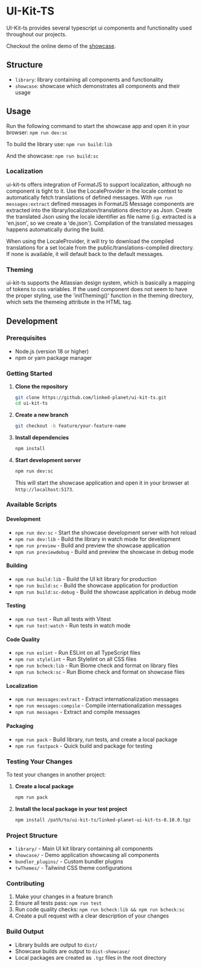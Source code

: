 # UI-Kit-TS

UI-Kit-ts provides several typescript ui components and functionality used throughout our projects.

Checkout the online demo of the [showcase](https://linked-planet.github.io/ui-kit-ts/).

## Structure

-   `library`: library containing all components and functionality
-   `showcase`: showcase which demonstrates all components and their usage

## Usage

Run the following command to start the showcase app and open it in your browser:
`npm run dev:sc`

To build the library use:
`npm run build:lib`

And the showcase:
`npm run build:sc`

### Localization

ui-kit-ts offers integration of FormatJS to support localization, although no component is tight to it.
Use the LocaleProvider in the locale context to automatically fetch translations of defined messages.
With `npm run messages:extract` defined messages in FormatJS Message components are extracted into the library/localization/translations directory as Json. Create the translated Json using the locale identifier as file name (i.g. extracted is a 'en.json', so we create a 'de.json'). Compilation of the translated messages happens automatically during the build.

When using the LocaleProvider, it will try to download the compiled translations for a set locale from the public/translations-compiled directory. If none is available, it will default back to the default messages.

### Theming

ui-kit-ts supports the Atlassian design system, which is basically a mapping of tokens to css variables. If the used component does not seem to have the proper styling, use the 'initTheming()' function in the theming directory, which sets the themeing attribute in the HTML tag.



## Development

### Prerequisites

- Node.js (version 18 or higher)
- npm or yarn package manager

### Getting Started

1. **Clone the repository**
   ```bash
   git clone https://github.com/linked-planet/ui-kit-ts.git
   cd ui-kit-ts
   ```

2. **Create a new branch**
   ```bash
   git checkout -b feature/your-feature-name
   ```

3. **Install dependencies**
   ```bash
   npm install
   ```

4. **Start development server**
   ```bash
   npm run dev:sc
   ```
   This will start the showcase application and open it in your browser at `http://localhost:5173`.

### Available Scripts

#### Development
- `npm run dev:sc` - Start the showcase development server with hot reload
- `npm run dev:lib` - Build the library in watch mode for development
- `npm run preview` - Build and preview the showcase application
- `npm run previewdebug` - Build and preview the showcase in debug mode

#### Building
- `npm run build:lib` - Build the UI kit library for production
- `npm run build:sc` - Build the showcase application for production
- `npm run build:sc-debug` - Build the showcase application in debug mode

#### Testing
- `npm run test` - Run all tests with Vitest
- `npm run test:watch` - Run tests in watch mode

#### Code Quality
- `npm run eslint` - Run ESLint on all TypeScript files
- `npm run stylelint` - Run Stylelint on all CSS files
- `npm run bcheck:lib` - Run Biome check and format on library files
- `npm run bcheck:sc` - Run Biome check and format on showcase files

#### Localization
- `npm run messages:extract` - Extract internationalization messages
- `npm run messages:compile` - Compile internationalization messages
- `npm run messages` - Extract and compile messages

#### Packaging
- `npm run pack` - Build library, run tests, and create a local package
- `npm run fastpack` - Quick build and package for testing

### Testing Your Changes

To test your changes in another project:

1. **Create a local package**
   ```bash
   npm run pack
   ```

2. **Install the local package in your test project**
   ```bash
   npm install /path/to/ui-kit-ts/linked-planet-ui-kit-ts-0.10.0.tgz
   ```

### Project Structure

- `library/` - Main UI kit library containing all components
- `showcase/` - Demo application showcasing all components
- `bundler_plugins/` - Custom bundler plugins
- `twThemes/` - Tailwind CSS theme configurations

### Contributing

1. Make your changes in a feature branch
2. Ensure all tests pass: `npm run test`
3. Run code quality checks: `npm run bcheck:lib && npm run bcheck:sc`
4. Create a pull request with a clear description of your changes

### Build Output

- Library builds are output to `dist/`
- Showcase builds are output to `dist-showcase/`
- Local packages are created as `.tgz` files in the root directory
